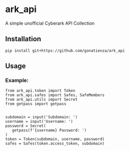 # ark_api

A simple unofficial Cyberark API Collection

## Installation

```
pip install git+https://github.com/gonatienza/ark_api
```

## Usage

### Example:

```
from ark_api.token import Token
from ark_api.safes import Safes, SafeMembers
from ark_api.utils import Secret
from getpass import getpass


subdomain = input('Subdomain: ')
username = input('Username: ')
password = Secret(
   getpass(f'{username} Password: ')
)
token = Token(subdomain, username, password)
safes = Safes(token.access_token, subdomain)
```

